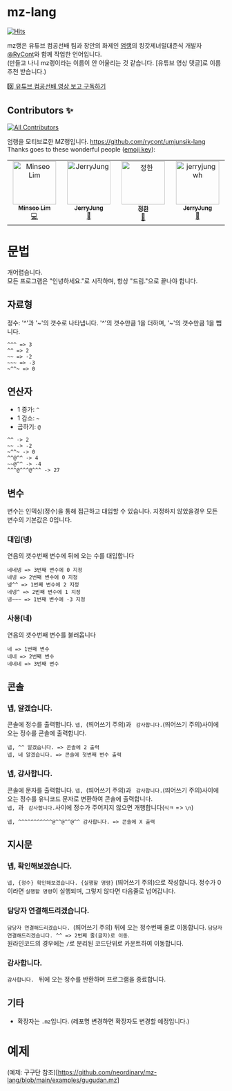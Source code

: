 # mz-lang

[![Hits](https://hits.seeyoufarm.com/api/count/incr/badge.svg?url=https%3A%2F%2Fgithub.com%2Fneordinary%2Fmz-lang&count_bg=%2379C83D&title_bg=%23555555&icon=&icon_color=%23E7E7E7&title=hits&edge_flat=false)](https://hits.seeyoufarm.com)

mz랭은 유튜브 컴공선배 팀과 장안의 화제인 [엄랭](https://github.com/rycont/umjunsik-lang)의 킹갓제너럴대준식 개발자 [@RyCont](https://github.com/rycont)와 함께 작업한 언어입니다.
</br> (만들고 나니 mz랭이라는 이름이 안 어울리는 것 같습니다. [유튜브 영상 댓글]로 이름 추천 받습니다.)

[0️⃣ 유튜브 컴공선배 영상 보고 구독하기](https://www.youtube.com/@comgongbro)

## Contributors ✨
<!-- ALL-CONTRIBUTORS-BADGE:START - Do not remove or modify this section -->
[![All Contributors](https://img.shields.io/badge/all_contributors-2-orange.svg?style=flat-square)](#contributors-)
<!-- ALL-CONTRIBUTORS-BADGE:END -->
엄랭을 모티브로한 MZ랭입니다. https://github.com/rycont/umjunsik-lang
</br> Thanks goes to these wonderful people ([emoji key](https://allcontributors.org/docs/en/emoji-key)):

<!-- ALL-CONTRIBUTORS-LIST:START - Do not remove or modify this section -->
<!-- prettier-ignore-start -->
<!-- markdownlint-disable -->
<table>
  <tbody>
    <tr>
      <td align="center" valign="top" width="14.28%"><a href="https://github.com/happbob"><img src="https://avatars.githubusercontent.com/u/54854764?v=4?s=100" width="100px;" alt="Minseo Lim"/><br /><sub><b>Minseo Lim</b></sub></a><br /><a href="https://github.com/neordinary/mz-lang/commits?author=happbob" title="Code">💻</a></td>
      <td align="center" valign="top" width="14.28%"><a href="https://www.youtube.com/@comgongbro"><img src="https://avatars.githubusercontent.com/u/16649567?v=4?s=100" width="100px;" alt="JerryJung"/><br /><sub><b>JerryJung</b></sub></a><br /><a href="#ideas-jerryjungwh" title="Ideas, Planning, & Feedback">🤔</a></td>
      <td align="center" valign="top" width="14.28%"><a href="https://bento.me/3"><img src="https://avatars.githubusercontent.com/u/35295182?v=4?s=100" width="100px;" alt="정한"/><br /><sub><b>정한</b></sub></a><br /><a href="#ideas-RyCont" title="Ideas, Planning, & Feedback">🤔</a></td>
      <td align="center" valign="top" width="14.28%"><a href="https://www.youtube.com/@comgongbro"><img src="https://avatars.githubusercontent.com/u/16649567?v=4?s=100" width="100px;" alt="jerryjungwh"/><br /><sub><b>JerryJung</b></sub></a><br /><a href="#ideas-RyCont" title="Ideas, Planning, & Feedback">🤔</a></td>
    </tr>
  </tbody>
</table>

<!-- markdownlint-restore -->
<!-- prettier-ignore-end -->

<!-- ALL-CONTRIBUTORS-LIST:END -->

# 문법

개어렵습니다.
</br>모든 프로그램은 "인녕하세요."로 시작하며, 항상 "드림."으로 끝나야 합니다.

## 자료형

정수: '^'과 '~'의 갯수로 나타냅니다. '^'의 갯수만큼 1을 더하며, '~'의 갯수만큼 1을 뺍니다.

```
^^^ => 3
^^ => 2
~~ => -2
~~~ => -3
~^^~ => 0
```

## 연산자

- 1 증가: `^`
- 1 감소: `~`
- 곱하기: `@`

```
^^ -> 2
~~ -> -2
~^^~ -> 0
^^@^^ -> 4
~~@^^ -> -4
^^^@^^^@^^^ -> 27
```

## 변수

변수는 인덱싱(정수)을 통해 접근하고 대입할 수 있습니다. 지정하지 않았을경우 모든 변수의 기본값은 0입니다.

### 대입(넹)

연음의 갯수번째 변수에 뒤에 오는 수를 대입합니다

```
네네넹 => 3번째 변수에 0 지정
네넹 => 2번째 변수에 0 지정
넹^^ => 1번째 변수에 2 지정
네넹^ => 2번째 변수에 1 지정
넹~~~ => 1번째 변수에 -3 지정
```

### 사용(네)

연음의 갯수번째 변수를 불러옵니다

```
네 => 1번째 변수
네네 => 2번째 변수
네네네 => 3번째 변수
```


## 콘솔

### 넵, 알겠습니다.

콘솔에 정수를 출력합니다. `넵, `(띄어쓰기 주의)과 ` 감사합니다.`(띄어쓰기 주의)사이에 오는 정수를 콘솔에 출력합니다.

```tsx
넵, ^^ 알겠습니다. => 콘솔에 2 출력
넵, 네 알겠습니다. => 콘솔에 첫번째 변수 출력
```

### 넵, 감사합니다.

콘솔에 문자를 출력합니다. `넵, `(띄어쓰기 주의)과 ` 감사합니다.`(띄어쓰기 주의)사이에 오는 정수를 유니코드 문자로 변환하여 콘솔에 출력합니다. 
</br>`넵, `과 ` 감사합니다.`사이에 정수가 주어지지 않으면 개행합니다(`식ㅋ` => `\n`)

```tsx
넵, ^^^^^^^^^^^@^^@^^@^^ 감사합니다. => 콘솔에 X 출력
```

## 지시문

### 넵, 확인해보겠습니다.

`넵, {정수} 확인해보겠습니다. {실행할 명령}` (띄어쓰기 주의)으로 작성합니다. 정수가 0이라면 `실행할 명령`이 실행되며, 그렇지 않다면 다음줄로 넘어갑니다.

### 담당자 연결해드리겠습니다.

`담당자 연결해드리겠습니다. `(띄어쓰기 주의) 뒤에 오는 정수번째 줄로 이동합니다. `담당자 연결해드리겠습니다. ^^ => 2번째 줄(글자)로 이동`. 
</br>원라인코드의 경우에는 `/`로 분리된 코드단위로 카운트하여 이동합니다.

### 감사합니다. 

`감사합니다. ` 뒤에 오는 정수를 반환하며 프로그램을 종료합니다.

## 기타

- 확장자는 `.mz`입니다. (레포명 변경하면 확장자도 변경할 예정입니다.)

# 예제

(예제: 구구단 참조)[https://github.com/neordinary/mz-lang/blob/main/examples/gugudan.mz]
